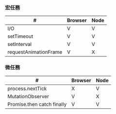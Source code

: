 
### 宏任務

| #                     | Browser | Node |
| --------------------- | ------- | ---- |
| I/O                   | V       | V    |
| setTimeout            | V       | V    |
| setInterval           | V       | V    |
| requestAnimationFrame | V       | X    |

### 微任務

| #                          | Browser | Node |
| -------------------------- | ------- | ---- |
| process.nextTick           | X       | V    |
| MutationObserver           | V       | X    |
| Promise.then catch finally | V       | V    |
